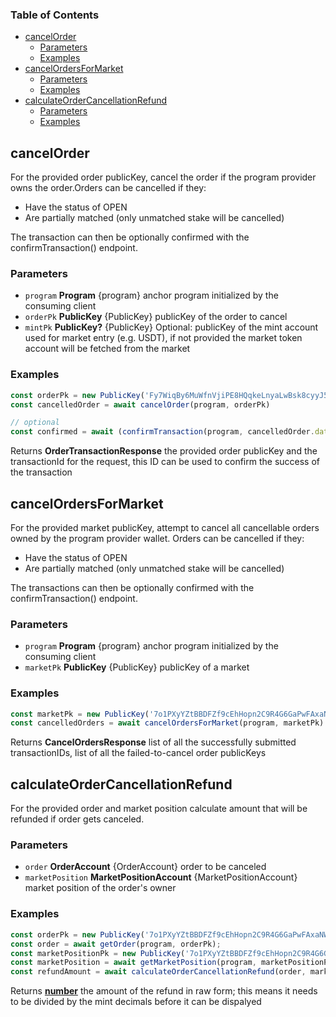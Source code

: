 <!-- Generated by documentation.js. Update this documentation by updating the source code. -->

### Table of Contents

*   [cancelOrder][1]
    *   [Parameters][2]
    *   [Examples][3]
*   [cancelOrdersForMarket][4]
    *   [Parameters][5]
    *   [Examples][6]
*   [calculateOrderCancellationRefund][7]
    *   [Parameters][8]
    *   [Examples][9]

## cancelOrder

For the provided order publicKey, cancel the order if the program provider owns the order.Orders can be cancelled if they:

*   Have the status of OPEN
*   Are partially matched (only unmatched stake will be cancelled)

The transaction can then be optionally confirmed with the confirmTransaction() endpoint.

### Parameters

*   `program` **Program** {program} anchor program initialized by the consuming client
*   `orderPk` **PublicKey** {PublicKey} publicKey of the order to cancel
*   `mintPk` **PublicKey?** {PublicKey} Optional: publicKey of the mint account used for market entry (e.g. USDT), if not provided the market token account will be fetched from the market

### Examples

```javascript
const orderPk = new PublicKey('Fy7WiqBy6MuWfnVjiPE8HQqkeLnyaLwBsk8cyyJ5WD8X')
const cancelledOrder = await cancelOrder(program, orderPk)

// optional
const confirmed = await (confirmTransaction(program, cancelledOrder.data.tnxID)).success
```

Returns **OrderTransactionResponse** the provided order publicKey and the transactionId for the request, this ID can be used to confirm the success of the transaction

## cancelOrdersForMarket

For the provided market publicKey, attempt to cancel all cancellable orders owned by the program provider wallet. Orders can be cancelled if they:

*   Have the status of OPEN
*   Are partially matched (only unmatched stake will be cancelled)

The transactions can then be optionally confirmed with the confirmTransaction() endpoint.

### Parameters

*   `program` **Program** {program} anchor program initialized by the consuming client
*   `marketPk` **PublicKey** {PublicKey} publicKey of a market

### Examples

```javascript
const marketPk = new PublicKey('7o1PXyYZtBBDFZf9cEhHopn2C9R4G6GaPwFAxaNWM33D')
const cancelledOrders = await cancelOrdersForMarket(program, marketPk)
```

Returns **CancelOrdersResponse** list of all the successfully submitted transactionIDs, list of all the failed-to-cancel order publicKeys

## calculateOrderCancellationRefund

For the provided order and market position calculate amount that will be refunded if order gets canceled.

### Parameters

*   `order` **OrderAccount** {OrderAccount} order to be canceled
*   `marketPosition` **MarketPositionAccount** {MarketPositionAccount} market position of the order's owner

### Examples

```javascript
const orderPk = new PublicKey('7o1PXyYZtBBDFZf9cEhHopn2C9R4G6GaPwFAxaNWM33D');
const order = await getOrder(program, orderPk);
const marketPositionPk = new PublicKey('7o1PXyYZtBBDFZf9cEhHopn2C9R4G6GaPwFAxaNWM33D');
const marketPosition = await getMarketPosition(program, marketPositionPk);
const refundAmount = await calculateOrderCancellationRefund(order, marketPosition);
```

Returns **[number][10]** the amount of the refund in raw form; this means it needs to be divided by the mint decimals before it can be dispalyed

[1]: #cancelorder

[2]: #parameters

[3]: #examples

[4]: #cancelordersformarket

[5]: #parameters-1

[6]: #examples-1

[7]: #calculateordercancellationrefund

[8]: #parameters-2

[9]: #examples-2

[10]: https://developer.mozilla.org/docs/Web/JavaScript/Reference/Global_Objects/Number
